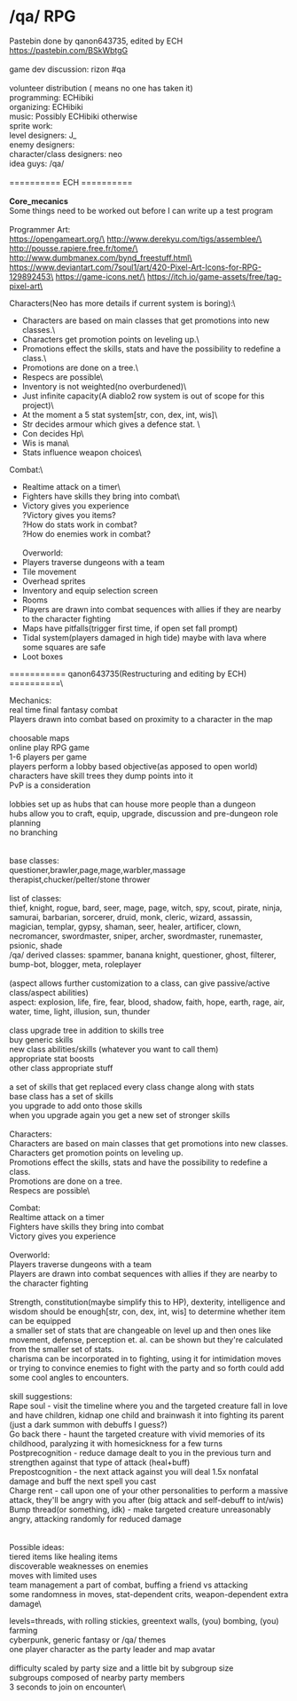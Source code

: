 # /qa/ RPG

Pastebin done by qanon643735, edited by ECH https://pastebin.com/BSkWbtgG
\
\
game dev discussion: rizon #qa\
 \
volunteer distribution (<Vacant> means no one has taken it)\
programming: ECHibiki\
organizing: ECHibiki\
music: Possibly ECHibiki otherwise <Vacant>\
sprite work: <Vacant>\
level designers: J_\
enemy designers: <Vacant>\
character/class designers: neo\
idea guys: /qa/\
\
========== ECH ==========\
\
__Core_mecanics__\
Some things need to be worked out before I can write up a test program\
\
Programmer Art:\
https://opengameart.org/\
http://www.derekyu.com/tigs/assemblee/\
http://pousse.rapiere.free.fr/tome/\
http://www.dumbmanex.com/bynd_freestuff.html\
https://www.deviantart.com/7soul1/art/420-Pixel-Art-Icons-for-RPG-129892453\
https://game-icons.net/\
https://itch.io/game-assets/free/tag-pixel-art\

Characters(Neo has more details if current system is boring):\
- Characters are based on main classes that get promotions into new classes.\
- Characters get promotion points on leveling up.\
- Promotions effect the skills, stats and have the possibility to redefine a class.\
- Promotions are done on a tree.\
- Respecs are possible\
- Inventory is not weighted(no overburdened)\
- Just infinite capacity(A diablo2 row system is out of scope for this project)\
- At the moment a 5 stat system[str, con, dex, int, wis]\
- Str decides armour which gives a defence stat. \
- Con decides Hp\
- Wis is mana\
- Stats influence weapon choices\

Combat:\
- Realtime attack on a timer\
- Fighters have skills they bring into combat\
- Victory gives you experience\
?Victory gives you items?\
?How do stats work in combat?\
?How do enemies work in combat?\
\
Overworld:
- Players traverse dungeons with a team
- Tile movement
- Overhead sprites
- Inventory and equip selection screen
- Rooms
- Players are drawn into combat sequences with allies if they are nearby to the character fighting
- Maps have pitfalls(trigger first time, if open set fall prompt)
- Tidal system(players damaged in high tide) maybe with lava where some squares are safe
- Loot boxes

=========== qanon643735(Restructuring and editing by ECH) ==========\

Mechanics: \
real time final fantasy combat\
Players drawn into combat based on proximity to a character in the map \
\
choosable maps \
online play RPG game\
1-6 players per game\
players perform a lobby based objective(as apposed to open world)\
characters have skill trees they dump points into it\
PvP is a consideration\
 \
lobbies set up as hubs that can house more people than a dungeon\
hubs allow you to craft, equip, upgrade, discussion and pre-dungeon role planning\
no branching\
\
\
base classes: \
questioner,brawler,page,mage,warbler,massage therapist,chucker/pelter/stone thrower\
 \
list of classes: \
thief, knight, rogue, bard, seer, mage, page, witch, spy, scout, pirate, ninja, samurai, barbarian, sorcerer, druid, monk, cleric, wizard, assassin, magician, templar, gypsy, shaman, seer, healer, artificer, clown, necromancer, swordmaster, sniper, archer, swordmaster, runemaster, psionic, shade\
/qa/ derived classes: spammer, banana knight, questioner, ghost, filterer, bump-bot, blogger, meta, roleplayer\
 \
(aspect allows further customization to a class, can give passive/active class/aspect abilities)\
aspect: explosion, life, fire, fear, blood, shadow, faith, hope, earth, rage, air, water, time, light, illusion, sun, thunder\
 \
class upgrade tree in addition to skills tree\
buy generic skills\
new class abilities/skills (whatever you want to call them)\
appropriate stat boosts\
other class appropriate stuff\
 \
a set of skills that get replaced every class change along with stats\
base class has a set of skills\
you upgrade to add onto those skills\
when you upgrade again you get a new set of stronger skills\
 \
Characters:\
Characters are based on main classes that get promotions into new classes.\
Characters get promotion points on leveling up.\
Promotions effect the skills, stats and have the possibility to redefine a class.\
Promotions are done on a tree.\
Respecs are possible\
 
Combat:\
Realtime attack on a timer\
Fighters have skills they bring into combat\
Victory gives you experience\
 \
Overworld:\
Players traverse dungeons with a team\
Players are drawn into combat sequences with allies if they are nearby to the character fighting\
 \
Strength, constitution(maybe simplify this to HP), dexterity, intelligence and wisdom should be enough[str, con, dex, int, wis] to determine whether item can be equipped\
a smaller set of stats that are changeable on level up and then ones like movement, defense, perception et. al. can be shown but they're calculated from the smaller set of stats.\
charisma can be incorporated in to fighting, using it for intimidation moves or trying to convince enemies to fight with the party and so forth could add some cool angles to encounters.\
 \
skill suggestions:\
Rape soul - visit the timeline where you and the targeted creature fall in love and have children, kidnap one child and brainwash it into fighting its parent (just a dark summon with debuffs I guess?)\
Go back there - haunt the targeted creature with vivid memories of its childhood, paralyzing it with homesickness for a few turns\
Postprecognition - reduce damage dealt to you in the previous turn and strengthen against that type of attack (heal+buff)\
Prepostcognition - the next attack against you will deal 1.5x nonfatal damage and buff the next spell you cast\
Charge rent - call upon one of your other personalities to perform a massive attack, they'll be angry with you after (big attack and self-debuff to int/wis)\
Bump thread(or something, idk) - make targeted creature unreasonably angry, attacking randomly for reduced damage\
\
\
Possible ideas:\
tiered items like healing items\
discoverable weaknesses on enemies\
moves with limited uses\
team management a part of combat, buffing a friend vs attacking\
some randomness in moves, stat-dependent crits, weapon-dependent extra damage\
  
levels=threads, with rolling stickies, greentext walls, (you) bombing, (you) farming\
cyberpunk, generic fantasy or /qa/ themes\
one player character as the party leader and map avatar\
 \
difficulty scaled by party size and a little bit by subgroup size\
subgroups composed of nearby party members\
3 seconds to join on encounter\

